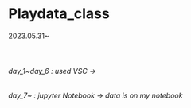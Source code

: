 # Playdata_class
2023.05.31~
<br>
<br>
<br>
###### day_1~day_6 : used VSC ->
###### day_7~ : jupyter Notebook -> data is on my notebook
